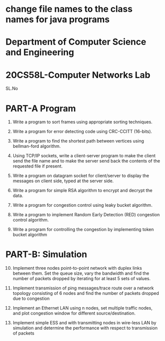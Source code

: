  # change file names to the class names for java programs
# Department of Computer Science and Engineering

# 20CS58L-Computer Networks Lab

SL.No

# PART-A  Program

1.  Write a program to sort frames using appropriate sorting techniques.

2.  Write a program for error detecting code using CRC-CCITT (16-bits).

3.  Write a program to find the shortest path between vertices using bellman-ford algorithm.

4.  Using TCP/IP sockets, write a client-server program to make the client send the file name and to make the server send back the contents of the requested file if present.

5. Write a program on datagram socket for client/server to display the messages on client side, typed at the server side.

6. Write a program for simple RSA algorithm to encrypt and decrypt the data.
 
7. Write a program for congestion control using leaky bucket algorithm.

8. Write a program to implement Random Early Detection (RED) congestion control algorithm.

9. Write a program for controlling the congestion by implementing token bucket algorithm

# PART-B: Simulation

10. Implement three nodes point-to-point network with duplex links between them. Set the queue size, vary the bandwidth and find the number of packets dropped by iterating for at least 5 sets of values.

11. Implement transmission of ping messages/trace route over a network topology consisting of 6 nodes and find the number of packets dropped due to congestion

12. Implement an Ethernet LAN using n nodes, set multiple traffic nodes, and plot congestion window for different source/destination.

13. Implement simple ESS and with transmitting nodes in wire-less LAN by simulation and determine the performance with respect to transmission of packets
